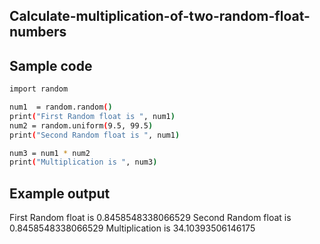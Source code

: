 ## Calculate-multiplication-of-two-random-float-numbers
## Sample code 
```sh
import random

num1  = random.random()
print("First Random float is ", num1)
num2 = random.uniform(9.5, 99.5)
print("Second Random float is ", num1)

num3 = num1 * num2
print("Multiplication is ", num3)
```
## Example output
First Random float is  0.8458548338066529
Second Random float is  0.8458548338066529
Multiplication is  34.10393506146175
